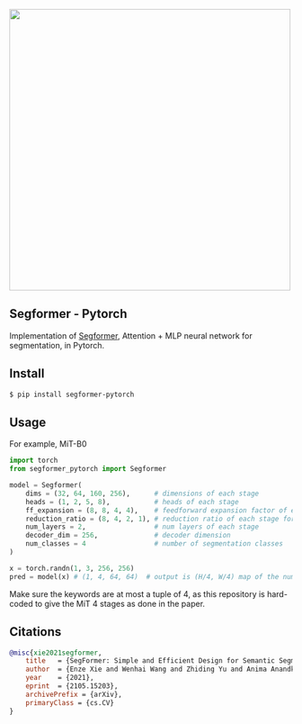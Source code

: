 <img src="./segformer.png" width="500px"></img>

## Segformer - Pytorch

Implementation of <a href="https://arxiv.org/abs/2105.15203">Segformer</a>, Attention + MLP neural network for segmentation, in Pytorch.

## Install

```bash
$ pip install segformer-pytorch
```

## Usage

For example, MiT-B0

```python
import torch
from segformer_pytorch import Segformer

model = Segformer(
    dims = (32, 64, 160, 256),      # dimensions of each stage
    heads = (1, 2, 5, 8),           # heads of each stage
    ff_expansion = (8, 8, 4, 4),    # feedforward expansion factor of each stage
    reduction_ratio = (8, 4, 2, 1), # reduction ratio of each stage for efficient attention
    num_layers = 2,                 # num layers of each stage
    decoder_dim = 256,              # decoder dimension
    num_classes = 4                 # number of segmentation classes
)

x = torch.randn(1, 3, 256, 256)
pred = model(x) # (1, 4, 64, 64)  # output is (H/4, W/4) map of the number of segmentation classes
```

Make sure the keywords are at most a tuple of 4, as this repository is hard-coded to give the MiT 4 stages as done in the paper.

## Citations

```bibtex
@misc{xie2021segformer,
    title   = {SegFormer: Simple and Efficient Design for Semantic Segmentation with Transformers}, 
    author  = {Enze Xie and Wenhai Wang and Zhiding Yu and Anima Anandkumar and Jose M. Alvarez and Ping Luo},
    year    = {2021},
    eprint  = {2105.15203},
    archivePrefix = {arXiv},
    primaryClass = {cs.CV}
}
```
